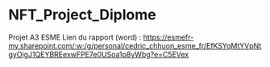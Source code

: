 # NFT_Project_Diplome
Projet A3 ESME
Lien du rapport (word) : https://esmefr-my.sharepoint.com/:w:/g/personal/cedric_chhuon_esme_fr/EfKSYqMtYVpNtgyOigJ1QEYBREexwFPE7e0USoa1p8yWbg?e=C5EVex
